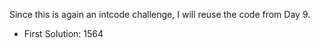 Since this is again an intcode challenge, I will reuse the code from Day 9.

* First Solution: 1564
